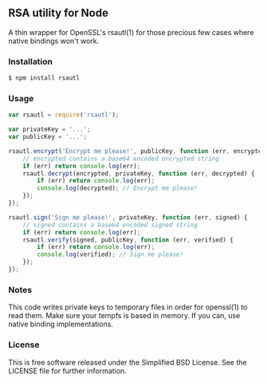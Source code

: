 ## RSA utility for Node

A thin wrapper for OpenSSL's rsautl(1) for those precious few cases where native bindings won't work.


### Installation

```bash
$ npm install rsautl
```


### Usage

```javascript
var rsautl = require('rsautl');

var privateKey = '...'; 
var publicKey = '...';

rsautl.encrypt('Encrypt me please!', publicKey, function (err, encrypted) {
    // encrypted contains a base64 encoded encrypted string
    if (err) return console.log(err);
    rsautl.decrypt(encrypted, privateKey, function (err, decrypted) {
        if (err) return console.log(err);
        console.log(decrypted); // Encrypt me please!    
    });
});

rsautl.sign('Sign me please!', privateKey, function (err, signed) {
    // signed contains a base64 encoded signed string
    if (err) return console.log(err);
    rsautl.verify(signed, publicKey, function (err, verified) {
        if (err) return console.log(err);
        console.log(verified); // Sign me please!    
    });
});

```


### Notes

This code writes private keys to temporary files in order for openssl(1) to read them. Make sure your tempfs is based in memory. If you can, use native binding implementations.


### License

This is free software released under the Simplified BSD License. See the LICENSE file for further information.
